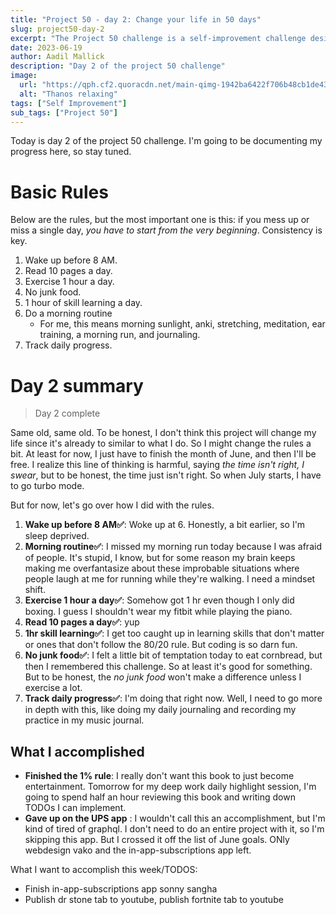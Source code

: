 ```yaml
---
title: "Project 50 - day 2: Change your life in 50 days"
slug: project50-day-2
excerpt: "The Project 50 challenge is a self-improvement challenge designed to change your life in 50 days. Sounds too good to be true, right? Well, it probably is, but I'll take anything at this point."
date: 2023-06-19
author: Aadil Mallick
description: "Day 2 of the project 50 challenge"
image:
  url: "https://qph.cf2.quoracdn.net/main-qimg-1942ba6422f706b48cb1de43e3656c3a-lq"
  alt: "Thanos relaxing"
tags: ["Self Improvement"]
sub_tags: ["Project 50"]
---
```


Today is day 2 of the project 50 challenge. I'm going to be documenting my progress here, so stay tuned.

# Basic Rules

Below are the rules, but the most important one is this: if you mess up or miss a single day, <i>you have to start from the very beginning</i>. Consistency is key.

1. Wake up before 8 AM.
2. Read 10 pages a day.
3. Exercise 1 hour a day.
4. No junk food.
5. 1 hour of skill learning a day.
6. Do a morning routine
   - For me, this means morning sunlight, anki, stretching, meditation, ear training, a morning run, and journaling.
7. Track daily progress.

# Day 2 summary

> Day 2 complete

Same old, same old. To be honest, I don't think this project will change my life since it's already to similar to what I do. So I might change the rules a bit. At least for now, I just have to finish the month of June, and then I'll be free. I realize this line of thinking is harmful, saying _the time isn't right, I swear_, but to be honest, the time just isn't right. So when July starts, I have to go turbo mode.

But for now, let's go over how I did with the rules.

1. **Wake up before 8 AM✅**: Woke up at 6. Honestly, a bit earlier, so I'm sleep deprived.
2. **Morning routine✅**: I missed my morning run today because I was afraid of people. It's stupid, I know, but for some reason my brain keeps making me overfantasize about these improbable situations where people laugh at me for running while they're walking. I need a mindset shift.
3. **Exercise 1 hour a day✅**: Somehow got 1 hr even though I only did boxing. I guess I shouldn't wear my fitbit while playing the piano.
4. **Read 10 pages a day✅**: yup
5. **1hr skill learning✅**: I get too caught up in learning skills that don't matter or ones that don't follow the 80/20 rule. But coding is so darn fun.
6. **No junk food✅**: I felt a little bit of temptation today to eat cornbread, but then I remembered this challenge. So at least it's good for something. But to be honest, the _no junk food_ won't make a difference unless I exercise a lot.
7. **Track daily progress✅**: I'm doing that right now. Well, I need to go more in depth with this, like doing my daily journaling and recording my practice in my music journal.

## What I accomplished

- **Finished the 1% rule**: I really don't want this book to just become entertainment. Tomorrow for my deep work daily highlight session, I'm going to spend half an hour reviewing this book and writing down TODOs I can implement.
- **Gave up on the UPS app** : I wouldn't call this an accomplishment, but I'm kind of tired of graphql. I don't need to do an entire project with it, so I'm skipping this app. But I crossed it off the list of June goals. ONly webdesign vako and the in-app-subscriptions app left.

What I want to accomplish this week/TODOS:

- Finish in-app-subscriptions app sonny sangha
- Publish dr stone tab to youtube, publish fortnite tab to youtube
